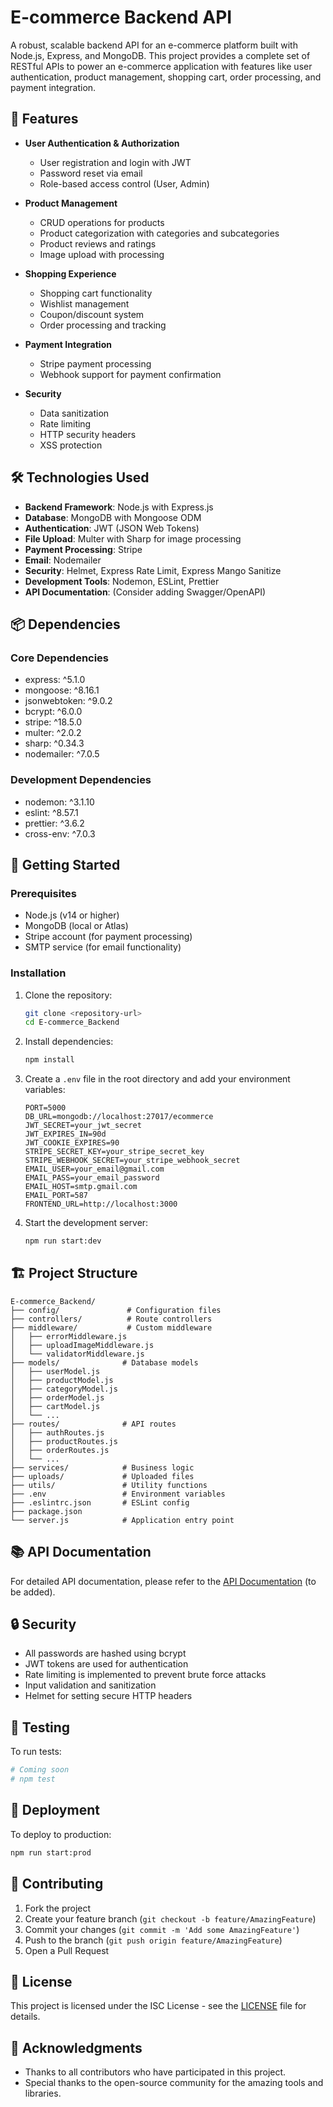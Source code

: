 # E-commerce Backend API

A robust, scalable backend API for an e-commerce platform built with Node.js, Express, and MongoDB. This project provides a complete set of RESTful APIs to power an e-commerce application with features like user authentication, product management, shopping cart, order processing, and payment integration.

## 🚀 Features

- **User Authentication & Authorization**
  - User registration and login with JWT
  - Password reset via email
  - Role-based access control (User, Admin)

- **Product Management**
  - CRUD operations for products
  - Product categorization with categories and subcategories
  - Product reviews and ratings
  - Image upload with processing

- **Shopping Experience**
  - Shopping cart functionality
  - Wishlist management
  - Coupon/discount system
  - Order processing and tracking

- **Payment Integration**
  - Stripe payment processing
  - Webhook support for payment confirmation

- **Security**
  - Data sanitization
  - Rate limiting
  - HTTP security headers
  - XSS protection

## 🛠️ Technologies Used

- **Backend Framework**: Node.js with Express.js
- **Database**: MongoDB with Mongoose ODM
- **Authentication**: JWT (JSON Web Tokens)
- **File Upload**: Multer with Sharp for image processing
- **Payment Processing**: Stripe
- **Email**: Nodemailer
- **Security**: Helmet, Express Rate Limit, Express Mango Sanitize
- **Development Tools**: Nodemon, ESLint, Prettier
- **API Documentation**: (Consider adding Swagger/OpenAPI)

## 📦 Dependencies

### Core Dependencies
- express: ^5.1.0
- mongoose: ^8.16.1
- jsonwebtoken: ^9.0.2
- bcrypt: ^6.0.0
- stripe: ^18.5.0
- multer: ^2.0.2
- sharp: ^0.34.3
- nodemailer: ^7.0.5

### Development Dependencies
- nodemon: ^3.1.10
- eslint: ^8.57.1
- prettier: ^3.6.2
- cross-env: ^7.0.3

## 🚀 Getting Started

### Prerequisites
- Node.js (v14 or higher)
- MongoDB (local or Atlas)
- Stripe account (for payment processing)
- SMTP service (for email functionality)

### Installation

1. Clone the repository:
   ```bash
   git clone <repository-url>
   cd E-commerce_Backend
   ```

2. Install dependencies:
   ```bash
   npm install
   ```

3. Create a `.env` file in the root directory and add your environment variables:
   ```env
   PORT=5000
   DB_URL=mongodb://localhost:27017/ecommerce
   JWT_SECRET=your_jwt_secret
   JWT_EXPIRES_IN=90d
   JWT_COOKIE_EXPIRES=90
   STRIPE_SECRET_KEY=your_stripe_secret_key
   STRIPE_WEBHOOK_SECRET=your_stripe_webhook_secret
   EMAIL_USER=your_email@gmail.com
   EMAIL_PASS=your_email_password
   EMAIL_HOST=smtp.gmail.com
   EMAIL_PORT=587
   FRONTEND_URL=http://localhost:3000
   ```

4. Start the development server:
   ```bash
   npm run start:dev
   ```

## 🏗️ Project Structure

```
E-commerce_Backend/
├── config/               # Configuration files
├── controllers/          # Route controllers
├── middleware/           # Custom middleware
│   ├── errorMiddleware.js
│   ├── uploadImageMiddleware.js
│   └── validatorMiddleware.js
├── models/              # Database models
│   ├── userModel.js
│   ├── productModel.js
│   ├── categoryModel.js
│   ├── orderModel.js
│   ├── cartModel.js
│   └── ...
├── routes/              # API routes
│   ├── authRoutes.js
│   ├── productRoutes.js
│   ├── orderRoutes.js
│   └── ...
├── services/            # Business logic
├── uploads/             # Uploaded files
├── utils/               # Utility functions
├── .env                 # Environment variables
├── .eslintrc.json       # ESLint config
├── package.json
└── server.js            # Application entry point
```

## 📚 API Documentation

For detailed API documentation, please refer to the [API Documentation](API_DOCS.md) (to be added).

## 🔒 Security

- All passwords are hashed using bcrypt
- JWT tokens are used for authentication
- Rate limiting is implemented to prevent brute force attacks
- Input validation and sanitization
- Helmet for setting secure HTTP headers

## 🧪 Testing

To run tests:
```bash
# Coming soon
# npm test
```

## 🚀 Deployment

To deploy to production:
```bash
npm run start:prod
```

## 🤝 Contributing

1. Fork the project
2. Create your feature branch (`git checkout -b feature/AmazingFeature`)
3. Commit your changes (`git commit -m 'Add some AmazingFeature'`)
4. Push to the branch (`git push origin feature/AmazingFeature`)
5. Open a Pull Request

## 📄 License

This project is licensed under the ISC License - see the [LICENSE](LICENSE) file for details.

## 🙏 Acknowledgments

- Thanks to all contributors who have participated in this project.
- Special thanks to the open-source community for the amazing tools and libraries.